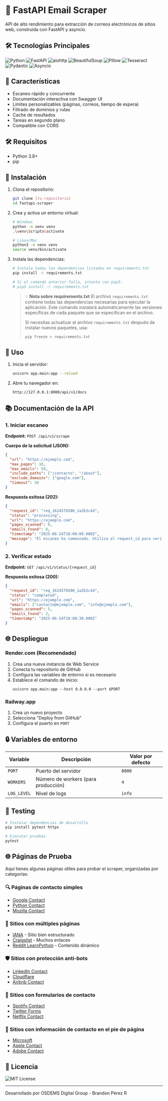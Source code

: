 # 🚀 FastAPI Email Scraper

API de alto rendimiento para extracción de correos electrónicos de sitios web, construida con FastAPI y asyncio.

## 🛠️ Tecnologías Principales

![Python](https://img.shields.io/badge/Python-3776AB?logo=python&logoColor=white&style=for-the-badge)
![FastAPI](https://img.shields.io/badge/FastAPI-009688?logo=fastapi&logoColor=white&style=for-the-badge)
![aiohttp](https://img.shields.io/badge/aiohttp-2C5BB4?logo=aiohttp&logoColor=white&style=for-the-badge)
![BeautifulSoup](https://img.shields.io/badge/Beautiful_Soup-FF6B6B?logo=beautifulsoup&logoColor=white&style=for-the-badge)
![Pillow](https://img.shields.io/badge/Pillow-8A2BE2?logo=pillow&logoColor=white&style=for-the-badge)
![Tesseract](https://img.shields.io/badge/Tesseract-4285F4?logo=tesseract&logoColor=white&style=for-the-badge)
![Pydantic](https://img.shields.io/badge/Pydantic-9209B3?logo=pydantic&logoColor=white&style=for-the-badge)
![Asyncio](https://img.shields.io/badge/Asyncio-00A98F?logo=asyncio&logoColor=white&style=for-the-badge)

## 🚀 Características

- Escaneo rápido y concurrente
- Documentación interactiva con Swagger UI
- Límites personalizables (páginas, correos, tiempo de espera)
- Filtrado de dominios y rutas
- Cache de resultados
- Tareas en segundo plano
- Compatible con CORS

## 🛠️ Requisitos

- Python 3.8+
- pip

## 🚀 Instalación

1. Clona el repositorio:
   ```bash
   git clone [tu-repositorio]
   cd fastapi-scraper
   ```

2. Crea y activa un entorno virtual:
   ```bash
   # Windows
   python -m venv venv
   .\venv\Scripts\activate
   
   # Linux/Mac
   python3 -m venv venv
   source venv/bin/activate
   ```

3. Instala las dependencias:
   ```bash
   # Instala todas las dependencias listadas en requirements.txt
   pip install -r requirements.txt
   
   # Si el comando anterior falla, intenta con pip3:
   # pip3 install -r requirements.txt
   ```

   > 💡 **Nota sobre requirements.txt**
   > El archivo `requirements.txt` contiene todas las dependencias necesarias para ejecutar la aplicación. 
   > Este comando instalará automáticamente las versiones específicas de cada paquete que se especifican en el archivo.
   > 
   > Si necesitas actualizar el archivo `requirements.txt` después de instalar nuevos paquetes, usa:
   > ```bash
   > pip freeze > requirements.txt
   > ```

## 🚦 Uso

1. Inicia el servidor:
   ```bash
   uvicorn app.main:app --reload
   ```

2. Abre tu navegador en:
   ```
   http://127.0.0.1:8000/api/v1/docs
   ```

## 📚 Documentación de la API

### 1. Iniciar escaneo

**Endpoint:** `POST /api/v1/scrape`

**Cuerpo de la solicitud (JSON):**
```json
{
  "url": "https://ejemplo.com",
  "max_pages": 10,
  "max_emails": 50,
  "include_paths": ["/contacto", "/about"],
  "exclude_domains": ["google.com"],
  "timeout": 30
}
```

**Respuesta exitosa (202):**
```json
{
  "request_id": "req_1624579200_1a2b3c4d",
  "status": "processing",
  "url": "https://ejemplo.com",
  "pages_scanned": 0,
  "emails_found": 0,
  "timestamp": "2025-06-24T18:00:00.000Z",
  "message": "El escaneo ha comenzado. Utiliza el request_id para verificar el estado."
}
```

### 2. Verificar estado

**Endpoint:** `GET /api/v1/status/{request_id}`

**Respuesta exitosa (200):**
```json
{
  "request_id": "req_1624579200_1a2b3c4d",
  "status": "completed",
  "url": "https://ejemplo.com",
  "emails": ["contacto@ejemplo.com", "info@ejemplo.com"],
  "pages_scanned": 5,
  "emails_found": 2,
  "timestamp": "2025-06-24T18:00:30.000Z"
}
```

## 🌐 Despliegue

### Render.com (Recomendado)

1. Crea una nueva instancia de Web Service
2. Conecta tu repositorio de GitHub
3. Configura las variables de entorno si es necesario
4. Establece el comando de inicio:
   ```
   uvicorn app.main:app --host 0.0.0.0 --port $PORT
   ```

### Railway.app

1. Crea un nuevo proyecto
2. Selecciona "Deploy from GitHub"
3. Configura el puerto en `PORT`

## 🔒 Variables de entorno

| Variable | Descripción | Valor por defecto |
|----------|-------------|------------------|
| `PORT` | Puerto del servidor | `8000` |
| `WORKERS` | Número de workers (para producción) | `4` |
| `LOG_LEVEL` | Nivel de logs | `info` |

## 🧪 Testing

```bash
# Instalar dependencias de desarrollo
pip install pytest httpx

# Ejecutar pruebas
pytest
```

## 🌐 Páginas de Prueba

Aquí tienes algunas páginas útiles para probar el scraper, organizadas por categorías:

### 🔍 Páginas de contacto simples
- [Google Contact](https://about.google/contact-google/)
- [Python Contact](https://www.python.org/about/contact/)
- [Mozilla Contact](https://www.mozilla.org/contact/)

### 🔗 Sitios con múltiples páginas
- [IANA](https://www.iana.org/) - Sitio bien estructurado
- [Craigslist](https://www.craigslist.org/about/sites) - Muchos enlaces
- [Reddit LearnPython](https://www.reddit.com/r/learnpython/) - Contenido dinámico

### 🛡️ Sitios con protección anti-bots
- [LinkedIn Contact](https://www.linkedin.com/contact)
- [Cloudflare](https://www.cloudflare.com/)
- [Airbnb Contact](https://www.airbnb.com/contact)

### 📝 Sitios con formularios de contacto
- [Spotify Contact](https://www.spotify.com/us/contact/)
- [Twitter Forms](https://support.twitter.com/forms)
- [Netflix Contact](https://www.netflix.com/contact)

### 🏢 Sitios con información de contacto en el pie de página
- [Microsoft](https://www.microsoft.com/)
- [Apple Contact](https://www.apple.com/contact/)
- [Adobe Contact](https://www.adobe.com/contact.html)

## 📄 Licencia

![MIT License](https://img.shields.io/badge/License-MIT-green.svg?style=for-the-badge)

---

Desarrollado por OSDEMS Digital Group - Brandon Pérez R
